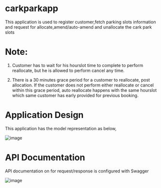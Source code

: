 # carkparkapp 

This application is used to register customer,fetch parking slots information and request for allocate,amend/auto-amend and unallocate the cark park slots

# Note:
1. Customer has to wait for his hourslot time to complete to perform reallocate, but he is allowed to perform cancel any time. 

2. There is a 30 minutes grace period for a customer to reallocate, post allocation. If the customer does not perform either reallocate or cancel within this grace period, auto reallocate happens with the same hourslot which same customer has early provided for previous booking.

# Application Design

This application has the model representation as below,

![image](https://user-images.githubusercontent.com/32460730/124623539-b43a1500-de99-11eb-9fba-82a1cb2b46da.png)

# API Documentation

API documentation on for request/response is configured with Swagger

![image](https://user-images.githubusercontent.com/32460730/124624390-74bff880-de9a-11eb-99d7-940e510c20ac.png)
